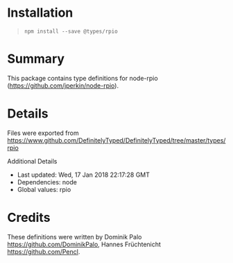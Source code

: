 # Installation
> `npm install --save @types/rpio`

# Summary
This package contains type definitions for node-rpio (https://github.com/jperkin/node-rpio).

# Details
Files were exported from https://www.github.com/DefinitelyTyped/DefinitelyTyped/tree/master/types/rpio

Additional Details
 * Last updated: Wed, 17 Jan 2018 22:17:28 GMT
 * Dependencies: node
 * Global values: rpio

# Credits
These definitions were written by Dominik Palo <https://github.com/DominikPalo>, Hannes Früchtenicht <https://github.com/Pencl>.
